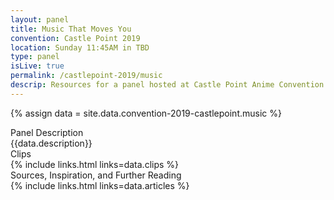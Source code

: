 ```yaml
---
layout: panel
title: Music That Moves You
convention: Castle Point 2019
location: Sunday 11:45AM in TBD
type: panel
isLive: true
permalink: /castlepoint-2019/music
descrip: Resources for a panel hosted at Castle Point Anime Convention 2019
---
```


{% assign data = site.data.convention-2019-castlepoint.music %}

<div class="manga-header">Panel Description</div>
<div class="panel-description">{{data.description}}</div>

<!-- <div class="manga-header">Preshow</div> -->
<!-- {% include links.html links=data.preshow %} -->

<div class="manga-header">
  Clips
</div>
{% include links.html links=data.clips %}

<div class="manga-header"> Sources, Inspiration, and Further Reading </div>
{% include links.html links=data.articles %}
